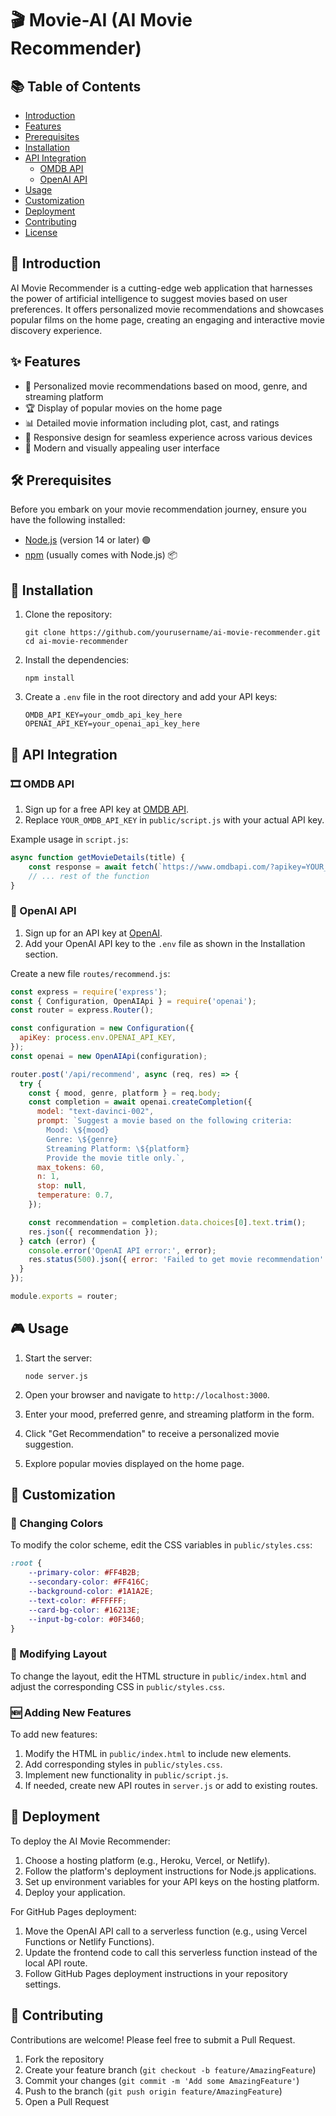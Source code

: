 # 🎬 Movie-AI (AI Movie Recommender)

## 📚 Table of Contents
- [Introduction](#introduction)
- [Features](#features)
- [Prerequisites](#prerequisites)
- [Installation](#installation)
- [API Integration](#api-integration)
  - [OMDB API](#omdb-api)
  - [OpenAI API](#openai-api)
- [Usage](#usage)
- [Customization](#customization)
- [Deployment](#deployment)
- [Contributing](#contributing)
- [License](#license)

## 🎥 Introduction

AI Movie Recommender is a cutting-edge web application that harnesses the power of artificial intelligence to suggest movies based on user preferences. It offers personalized movie recommendations and showcases popular films on the home page, creating an engaging and interactive movie discovery experience.

## ✨ Features

- 🧠 Personalized movie recommendations based on mood, genre, and streaming platform
- 🏆 Display of popular movies on the home page
- 📊 Detailed movie information including plot, cast, and ratings
- 📱 Responsive design for seamless experience across various devices
- 🎨 Modern and visually appealing user interface

## 🛠️ Prerequisites

Before you embark on your movie recommendation journey, ensure you have the following installed:
- [Node.js](https://nodejs.org/) (version 14 or later) 🟢
- [npm](https://www.npmjs.com/) (usually comes with Node.js) 📦

## 🚀 Installation

1. Clone the repository:
   ```
   git clone https://github.com/yourusername/ai-movie-recommender.git
   cd ai-movie-recommender
   ```

2. Install the dependencies:
   ```
   npm install
   ```

3. Create a `.env` file in the root directory and add your API keys:
   ```
   OMDB_API_KEY=your_omdb_api_key_here
   OPENAI_API_KEY=your_openai_api_key_here
   ```

## 🔌 API Integration

### 🎞️ OMDB API

1. Sign up for a free API key at [OMDB API](http://www.omdbapi.com/apikey.aspx).
2. Replace `YOUR_OMDB_API_KEY` in `public/script.js` with your actual API key.

Example usage in `script.js`:
```javascript
async function getMovieDetails(title) {
    const response = await fetch(`https://www.omdbapi.com/?apikey=YOUR_OMDB_API_KEY&t=\${encodeURIComponent(title)}`);
    // ... rest of the function
}
```

### 🤖 OpenAI API

1. Sign up for an API key at [OpenAI](https://beta.openai.com/signup/).
2. Add your OpenAI API key to the `.env` file as shown in the Installation section.

Create a new file `routes/recommend.js`:

```javascript
const express = require('express');
const { Configuration, OpenAIApi } = require('openai');
const router = express.Router();

const configuration = new Configuration({
  apiKey: process.env.OPENAI_API_KEY,
});
const openai = new OpenAIApi(configuration);

router.post('/api/recommend', async (req, res) => {
  try {
    const { mood, genre, platform } = req.body;
    const completion = await openai.createCompletion({
      model: "text-davinci-002",
      prompt: `Suggest a movie based on the following criteria:
        Mood: \${mood}
        Genre: \${genre}
        Streaming Platform: \${platform}
        Provide the movie title only.`,
      max_tokens: 60,
      n: 1,
      stop: null,
      temperature: 0.7,
    });

    const recommendation = completion.data.choices[0].text.trim();
    res.json({ recommendation });
  } catch (error) {
    console.error('OpenAI API error:', error);
    res.status(500).json({ error: 'Failed to get movie recommendation' });
  }
});

module.exports = router;
```

## 🎮 Usage

1. Start the server:
   ```
   node server.js
   ```

2. Open your browser and navigate to `http://localhost:3000`.

3. Enter your mood, preferred genre, and streaming platform in the form.

4. Click "Get Recommendation" to receive a personalized movie suggestion.

5. Explore popular movies displayed on the home page.

## 🎨 Customization

### 🌈 Changing Colors

To modify the color scheme, edit the CSS variables in `public/styles.css`:

```css
:root {
    --primary-color: #FF4B2B;
    --secondary-color: #FF416C;
    --background-color: #1A1A2E;
    --text-color: #FFFFFF;
    --card-bg-color: #16213E;
    --input-bg-color: #0F3460;
}
```

### 📐 Modifying Layout

To change the layout, edit the HTML structure in `public/index.html` and adjust the corresponding CSS in `public/styles.css`.

### 🆕 Adding New Features

To add new features:

1. Modify the HTML in `public/index.html` to include new elements.
2. Add corresponding styles in `public/styles.css`.
3. Implement new functionality in `public/script.js`.
4. If needed, create new API routes in `server.js` or add to existing routes.

## 🚀 Deployment

To deploy the AI Movie Recommender:

1. Choose a hosting platform (e.g., Heroku, Vercel, or Netlify).
2. Follow the platform's deployment instructions for Node.js applications.
3. Set up environment variables for your API keys on the hosting platform.
4. Deploy your application.

For GitHub Pages deployment:

1. Move the OpenAI API call to a serverless function (e.g., using Vercel Functions or Netlify Functions).
2. Update the frontend code to call this serverless function instead of the local API route.
3. Follow GitHub Pages deployment instructions in your repository settings.

## 🤝 Contributing

Contributions are welcome! Please feel free to submit a Pull Request.

1. Fork the repository
2. Create your feature branch (`git checkout -b feature/AmazingFeature`)
3. Commit your changes (`git commit -m 'Add some AmazingFeature'`)
4. Push to the branch (`git push origin feature/AmazingFeature`)
5. Open a Pull Request